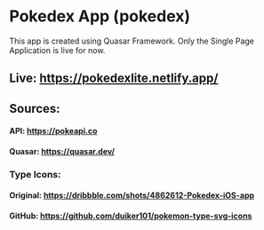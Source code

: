 # Pokedex App (pokedex)
This app is created using Quasar Framework. Only the Single Page Application is live for now.

## Live: https://pokedexlite.netlify.app/

## Sources:
#### API: https://pokeapi.co
#### Quasar: https://quasar.dev/
### Type Icons: 
#### Original: https://dribbble.com/shots/4862612-Pokedex-iOS-app
#### GitHub: https://github.com/duiker101/pokemon-type-svg-icons
